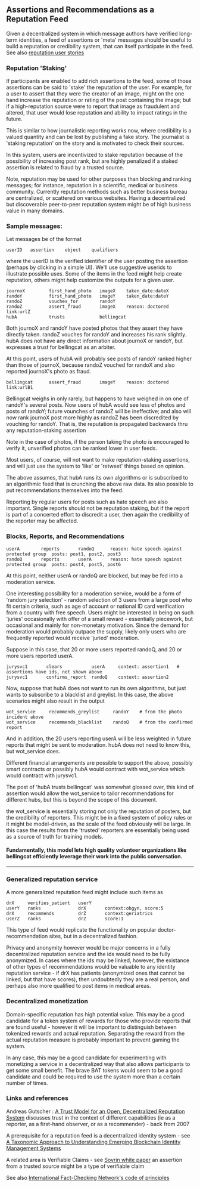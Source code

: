 ## Assertions and Recommendations as a Reputation Feed

Given a decentralized system in which message authors have verified long-term identities, a feed of assertions or 'meta' messages should be useful to build a reputation or credibility system, that can itself participate in the feed.  See also [reputation user stories](/design/user_stories/reputation_user_stories_beyond_blocklists.md)

### Reputation 'Staking'

If participants are enabled to add rich assertions to the feed, some of those assertions can be said to 'stake' the reputation of the user.  For example, for a user to assert that they were the creator of an image, might on the one hand increase the reputation or rating of the post containing the image; but if a high-reputation source were to report that image as fraudulent and altered, that user would lose reputation and ability to impact ratings in the future. 

This is similar to how journalistic reporting works now, where credibility is a valued quantity and can be lost by publishing a fake story.  The journalist is 'staking reputation' on the story and is motivated to check their sources.  

In this system, users are incentivized to stake reputation because of the possibility of increasing post rank, but are highly penalized if a staked assertion is related to fraud by a trusted source.

Note, reputation may be used for other purposes than blocking and ranking messages; for instance, reputation in a scientific, medical or business community.  Currently reputation methods such as better business bureau are centralized, or scattered on various websites.  Having a decentralized but discoverable peer-to-peer reputation system might be of high business value in many domains.

### Sample messages:

Let messages be of the format
```
userID   assertion    object    qualifiers
```
where the userID is the verified identifier of the user posting the assertion (perhaps by clicking in a simple UI).  We'll use suggestive userids to illustrate possible uses.  Some of the items in the feed might help create reputation, others might help customize the outputs for a given user.

```
journoX         first_hand_photo   imageX    taken_date:dateX
randoY          first_hand_photo   imageY    taken_date:dateY
randoZ          vouches_for        randoY
randoZ          assert_fraud       imageX    reason: doctored link:urlZ
hubA            trusts             bellingcat
```
Both journoX and randoY have posted photos that they assert they have directly taken. randoZ vouches for randoY and increases his rank slightly. hubA does not have any direct information about journoX or randoY, but expresses a trust for bellingcat as an arbiter.  

At this point, users of hubA will probably see posts of randoY ranked higher than those of journoX, because randoZ vouched for randoX and also reported journoX's photo as fraud. 

```
bellingcat      assert_fraud       imageY    reason: doctored link:urlB1
```
Bellingcat weighs in only rarely, but happens to have weighed in on one of randoY's several posts.  Now users of hubA would see less of photos and posts of randoY; future vounches of randoZ will be ineffective; and also will now rank journoX post more highly as randoZ has been discredited by vouching for randoY.  That is, the reputation is propagated backwards thru any reputation-staking assertion

Note in the case of photos, if the person taking the photo is encouraged to verify it, unverified photos can be ranked lower in user feeds.

Most users, of course, will not want to make reputation-staking assertions, and will just use the system to 'like' or 'retweet' things based on opinion.

The above assumes, that hubA runs its own algorithms or is subscribed to an algorithmic feed that is crunching the above raw data. Its also possible to put recommendations themselves into the feed.  

Reporting by regular users for posts such as hate speech are also important.  Single reports should not be reputation staking, but if the report is part of a concerted effort to discredit a user, then again the credibility of the reporter may be affected.

### Blocks, Reports, and Recommendations

```
userA        reports       randoQ      reason: hate speech against protected group  posts: post1, post2, post3
randoQ       reports       userA       reason: hate speech against protected group  posts: post4, post5, post6
```
At this point, neither userA or randoQ are blocked, but may be fed into a moderation service.

One interesting possibility for a moderation service, would be a form of 'random jury selection' - random selection of 3 users from a large pool who fit certain criteria, such as age of account or national ID card verification from a country with free speech.  Users might be interested in being on such 'juries' occasionally with offer of a small reward - essentially piecework, but occasional and mainly for non-monetary motivation.  Since the demand for moderation would probably outpace the supply, likely only users who are frequently reported would receive 'juried' moderation. 

Suppose in this case, that 20 or more users reported randoQ, and 20 or more users reported userA.  

```
jurysvc1       clears           userA     context: assertion1   # assertions have ids, not shown above
jurysvc1       confirms_report  randoQ    context: assertion2
```

Now, suppose that hubA does not want to run its own algorithms, but just wants to subscribe to a blacklist and greylist.  In this case, the above scenarios might also result in the output

```
wot_service     recommends_greylist     randoY    # from the photo incident above
wot_service     recommends_blacklist    randoQ    # from the confirmed report
```

And in addition, the 20 users reporting userA will be less weighted in future reports that might be sent to moderation.   hubA does not need to know this, but wot_service does.

Different financial arrangements are possible to support the above, possibly smart contracts or possibly hubA would contract with wot_service which would contract with jurysvc1.  

The post of 'hubA trusts bellingcat' was somewhat glossed over, this kind of assertion would allow the wot_service to tailor recommendations for different hubs, but this is beyond the scope of this document.

the wot_service is essentially storing not only the reputation of posters, but the credibility of reporters.  This might be in a fixed system of policy rules or it might be model-driven, as the scale of the feed obviously will be large.  In this case the results from the 'trusted' reporters are essentially being used as a source of truth for training models.

#### Fundamentally, this model lets high quality volunteer organizations like bellingcat efficiently leverage their work into the public conversation.


------

### Generalized reputation service

A more generalized reputation feed might include such items as 

```
drX     verifies_patient   userY
userY   ranks              drX       context:obgyn, score:5
drX     recommends         drZ       context:geriatrics
userZ   ranks              drZ       score:1
```

This type of feed would replicate the functionality on popular doctor-recommendation sites, but in a decentralized fashion.  

Privacy and anonymity however would be major concerns in a fully decentralized reputation service and the ids would need to be fully anonymized.  In cases where the ids may be linked, however, the existance of other types of recommendations would be valuable to any identity reputation service - if drX has patients (anonymized ones that cannot be linked, but that have scores), then undoubtedly they are a real person, and perhaps also more qualified to post items in medical areas. 

### Decentralized monetization

Domain-specific reputation has high potential value.  This may be a good candidate for a token system of rewards for those who provide reports that are found useful - however it will be important to distinguish between tokenized rewards and actual reputation.  Separating the reward from the actual reputation measure is probably important to prevent gaming the system.  

In any case, this may be a good candidate for experimenting with monetizing a service in a decentralized way that also allows participants to get some small benefit.  The brave BAT tokens would seem to be a good candidate and could be required to use the system more than a certain number of times.

### Links and references

Andreas Gutscher : [A Trust Model for an Open, Decentralized Reputation System](https://link.springer.com/content/pdf/10.1007/978-0-387-73655-6_19.pdf) 
discusses trust in the context of different capabilities (ie as a reporter, as a first-hand observer, or as a recommender) - back from 2007

A prerequisite for a reputation feed is a decentralized identity system - see [A Taxonomic Approach to Understanding
Emerging Blockchain Identity Management Systems](https://nvlpubs.nist.gov/nistpubs/CSWP/NIST.CSWP.01142020.pdf) 

A related area is Verifiable Claims - see [Sovrin white paper](https://sovrin.org/wp-content/uploads/Sovrin-Protocol-and-Token-White-Paper.pdf)
an assertion from a trusted source might be a type of verifiable claim

See also [International Fact-Checking Network's code of principles](https://ifcncodeofprinciples.poynter.org/)
